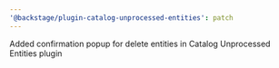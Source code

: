 ```yaml
---
'@backstage/plugin-catalog-unprocessed-entities': patch
---
```


Added confirmation popup for delete entities in Catalog Unprocessed Entities plugin
